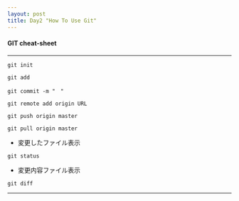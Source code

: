 ```yaml
---
layout: post
title: Day2 "How To Use Git"
---
```


#### GIT cheat-sheet

***

```
git init
```

```
git add
```

```
git commit -m "　"
```

```
git remote add origin URL
```

```
git push origin master
```

```
git pull origin master
```
* 変更したファイル表示
```
git status
```
* 変更内容ファイル表示
```
git diff
```

***
